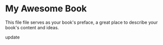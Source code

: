 # My Awesome Book

This file file serves as your book's preface, a great place to describe your book's content and ideas.

update
